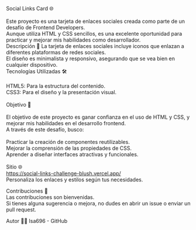 Social Links Card 🌐<br/>
<br/>
Este proyecto es una tarjeta de enlaces sociales creada como parte de un desafío de Frontend Developers. <br/> Aunque utiliza HTML y CSS sencillos, es una excelente oportunidad para practicar y mejorar mis habilidades como desarrollador.
<br/>
Descripción 📄
La tarjeta de enlaces sociales incluye iconos que enlazan a diferentes plataformas de redes sociales. <br/> El diseño es minimalista y responsivo, asegurando que se vea bien en cualquier dispositivo.
<br/>
Tecnologías Utilizadas 🛠️<br/>
<br/>
HTML5: Para la estructura del contenido.<br/>
CSS3: Para el diseño y la presentación visual.<br/>
<br/>
Objetivo 🎯<br/>
<br/>
El objetivo de este proyecto es ganar confianza en el uso de HTML y CSS, y mejorar mis habilidades en el desarrollo frontend. <br/> 
A través de este desafío, busco:<br/>
<br/>
Practicar la creación de componentes reutilizables.<br/>
Mejorar la comprensión de las propiedades de CSS.<br/>
Aprender a diseñar interfaces atractivas y funcionales.<br/>
<br/>
Sitio 🌐<br/>
https://social-links-challenge-blush.vercel.app/ <br/> Personaliza los enlaces y estilos según tus necesidades.

Contribuciones 🤝<br/>
Las contribuciones son bienvenidas.<br/>Si tienes alguna sugerencia o mejora, no dudes en abrir un issue o enviar un pull request.

Autor 👨‍💻
Isa696 - GitHub
